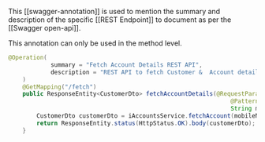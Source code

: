 This [[swagger-annotation]] is used to mention the summary and description of the specific [[REST Endpoint]] to document as per the [[Swagger open-api]].

This annotation can only be used in the method level.

```java
@Operation(
            summary = "Fetch Account Details REST API",
            description = "REST API to fetch Customer &  Account details based on a mobile number"
    )
    @GetMapping("/fetch")
    public ResponseEntity<CustomerDto> fetchAccountDetails(@RequestParam
                                                               @Pattern(regexp="(^$|[0-9]{10})",message = "Mobile number must be 10 digits")
                                                               String mobileNumber) {
        CustomerDto customerDto = iAccountsService.fetchAccount(mobileNumber);
        return ResponseEntity.status(HttpStatus.OK).body(customerDto);
    }
```

